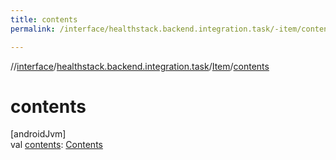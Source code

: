 ```yaml
---
title: contents
permalink: /interface/healthstack.backend.integration.task/-item/contents.html

---
```

//[interface](/bi_interface.html)/[healthstack.backend.integration.task](../index.html)/[Item](index.html)/[contents](contents.html)



# contents



[androidJvm]\
val [contents](contents.html): [Contents](../-contents/index.html)




